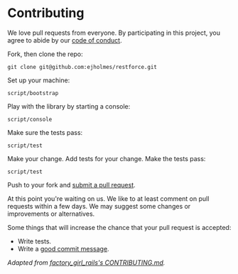 # Contributing

We love pull requests from everyone. By participating in this project, you
agree to abide by our [code of conduct](https://github.com/ejholmes/restforce/blob/master/CODE_OF_CONDUCT.md).

Fork, then clone the repo:

    git clone git@github.com:ejholmes/restforce.git

Set up your machine:

    script/bootstrap

Play with the library by starting a console:

    script/console

Make sure the tests pass:

    script/test

Make your change. Add tests for your change. Make the tests pass:

    script/test

Push to your fork and [submit a pull request](https://github.com/ejholmes/restforce/compare/).

At this point you're waiting on us. We like to at least comment on pull requests
within a few days. We may suggest
some changes or improvements or alternatives.

Some things that will increase the chance that your pull request is accepted:

* Write tests.
* Write a [good commit message](http://tbaggery.com/2008/04/19/a-note-about-git-commit-messages.html).

*Adapted from [factory_girl_rails's CONTRIBUTING.md](https://github.com/thoughtbot/factory_girl_rails/blob/master/CONTRIBUTING.md).*
